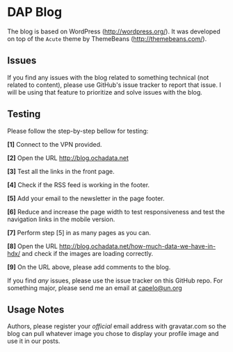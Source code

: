 DAP Blog 
===============================

The blog is based on WordPress (http://wordpress.org/). It was developed on top of the `Acute` theme by ThemeBeans (http://themebeans.com/). 


Issues
------

If you find any issues with the blog related to something technical (not related to content), please use GitHub's issue tracker to report that issue. I will be using that feature to prioritize and solve issues with the blog.


Testing
-------

Please follow the step-by-step bellow for testing: 

        
**[1]** Connect to the VPN provided.
        
**[2]** Open the URL http://blog.ochadata.net
        
**[3]** Test all the links in the front page.
        
**[4]** Check if the RSS feed is working in the footer. 
        
**[5]** Add your email to the newsletter in the page footer.
        
**[6]** Reduce and increase the page width to test responsiveness and test the navigation links in the mobile version.
        
**[7]** Perform step [5] in as many pages as you can. 
        
**[8]** Open the URL http://blog.ochadata.net/how-much-data-we-have-in-hdx/ and check if the images are loading correctly.
        
**[9]** On the URL above, please add comments to the blog. 



If you find *any* issues, please use the issue tracker on this GitHub repo. For something major, please send me an email at capelo@un.org


Usage Notes
-----------

Authors, please register your *official* email address with gravatar.com so the blog can pull whatever image you chose to display your profile image and use it in our posts. 

